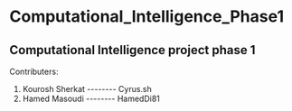 # Computational_Intelligence_Phase1


## Computational Intelligence project phase 1 
Contributers:
1. Kourosh Sherkat -------- Cyrus.sh
2. Hamed Masoudi   -------- HamedDi81

